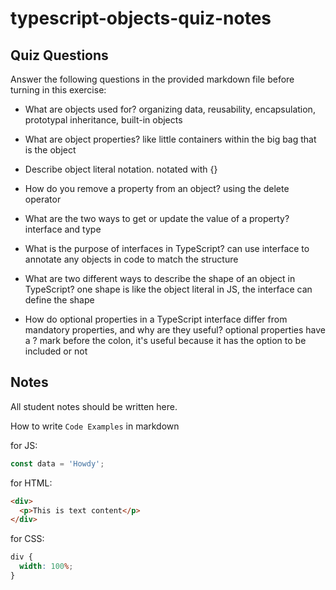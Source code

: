 # typescript-objects-quiz-notes

## Quiz Questions

Answer the following questions in the provided markdown file before turning in this exercise:

- What are objects used for?
  organizing data, reusability, encapsulation, prototypal inheritance, built-in objects

- What are object properties?
  like little containers within the big bag that is the object

- Describe object literal notation.
  notated with {}

- How do you remove a property from an object?
  using the delete operator

- What are the two ways to get or update the value of a property?
  interface and type

- What is the purpose of interfaces in TypeScript?
  can use interface to annotate any objects in code to match the structure

- What are two different ways to describe the shape of an object in TypeScript?
  one shape is like the object literal in JS, the interface can define the shape

- How do optional properties in a TypeScript interface differ from mandatory properties, and why are they useful?
  optional properties have a ? mark before the colon, it's useful because it has the option to be included or not

## Notes

All student notes should be written here.

How to write `Code Examples` in markdown

for JS:

```javascript
const data = 'Howdy';
```

for HTML:

```html
<div>
  <p>This is text content</p>
</div>
```

for CSS:

```css
div {
  width: 100%;
}
```
